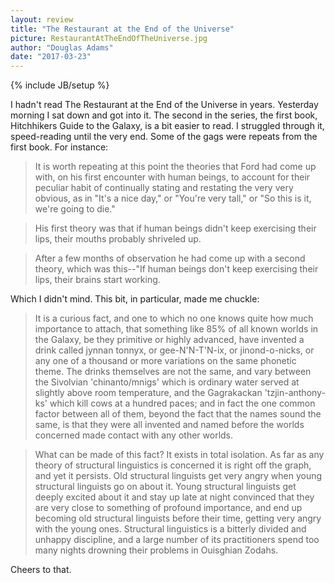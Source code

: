 ```yaml
---
layout: review
title: "The Restaurant at the End of the Universe"
picture: RestaurantAtTheEndOfTheUniverse.jpg
author: "Douglas Adams"
date: "2017-03-23"
---
```

{% include JB/setup %}

I hadn't read The Restaurant at the End of the Universe in years. Yesterday morning I sat down and got into it. The second in the series, the first book, Hitchhikers Guide to the Galaxy, is a bit easier to read. I struggled through it, speed-reading until the very end. Some of the gags were repeats from the first book. For instance:

> It is worth repeating at this point the theories that Ford had come up with, on his first encounter with human beings, to account for their peculiar habit of continually stating and restating the very very obvious, as in "It's a nice day," or "You're very tall," or "So this is it, we're going to die."

> His first theory was that if human beings didn't keep exercising their lips, their mouths probably shriveled up.

> After a few months of observation he had come up with a second theory, which was this--"If human beings don't keep exercising their lips, their brains start working.

Which I didn't mind. This bit, in particular, made me chuckle:

> It is a curious fact, and one to which no one knows quite how much importance to attach, that something like 85% of all known worlds in the Galaxy, be they primitive or highly advanced, have invented a drink called jynnan tonnyx, or gee-N'N-T'N-ix, or jinond-o-nicks, or any one of a thousand or more variations on the same phonetic theme. The drinks themselves are not the same, and vary between the Sivolvian 'chinanto/mnigs' which is ordinary water served at slightly above room temperature, and the Gagrakackan 'tzjin-anthony-ks' which kill cows at a hundred paces; and in fact the one common factor between all of them, beyond the fact that the names sound the same, is that they were all invented and named before the worlds concerned made contact with any other worlds.

> What can be made of this fact? It exists in total isolation. As far as any theory of structural linguistics is concerned it is right off the graph, and yet it persists. Old structural linguists get very angry when young structural linguists go on about it. Young structural linguists get deeply excited about it and stay up late at night convinced that they are very close to something of profound importance, and end up becoming old structural linguists before their time, getting very angry with the young ones. Structural linguistics is a bitterly divided and unhappy discipline, and a large number of its practitioners spend too many nights drowning their problems in Ouisghian Zodahs.

Cheers to that.
